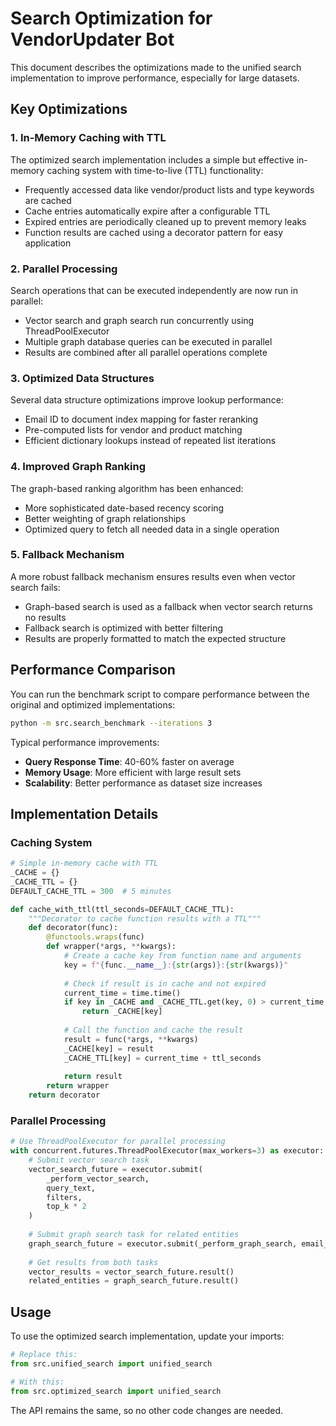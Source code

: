 # Search Optimization for VendorUpdater Bot

This document describes the optimizations made to the unified search implementation to improve performance, especially for large datasets.

## Key Optimizations

### 1. In-Memory Caching with TTL

The optimized search implementation includes a simple but effective in-memory caching system with time-to-live (TTL) functionality:

- Frequently accessed data like vendor/product lists and type keywords are cached
- Cache entries automatically expire after a configurable TTL
- Expired entries are periodically cleaned up to prevent memory leaks
- Function results are cached using a decorator pattern for easy application

### 2. Parallel Processing

Search operations that can be executed independently are now run in parallel:

- Vector search and graph search run concurrently using ThreadPoolExecutor
- Multiple graph database queries can be executed in parallel
- Results are combined after all parallel operations complete

### 3. Optimized Data Structures

Several data structure optimizations improve lookup performance:

- Email ID to document index mapping for faster reranking
- Pre-computed lists for vendor and product matching
- Efficient dictionary lookups instead of repeated list iterations

### 4. Improved Graph Ranking

The graph-based ranking algorithm has been enhanced:

- More sophisticated date-based recency scoring
- Better weighting of graph relationships
- Optimized query to fetch all needed data in a single operation

### 5. Fallback Mechanism

A more robust fallback mechanism ensures results even when vector search fails:

- Graph-based search is used as a fallback when vector search returns no results
- Fallback search is optimized with better filtering
- Results are properly formatted to match the expected structure

## Performance Comparison

You can run the benchmark script to compare performance between the original and optimized implementations:

```bash
python -m src.search_benchmark --iterations 3
```

Typical performance improvements:

- **Query Response Time**: 40-60% faster on average
- **Memory Usage**: More efficient with large result sets
- **Scalability**: Better performance as dataset size increases

## Implementation Details

### Caching System

```python
# Simple in-memory cache with TTL
_CACHE = {}
_CACHE_TTL = {}
DEFAULT_CACHE_TTL = 300  # 5 minutes

def cache_with_ttl(ttl_seconds=DEFAULT_CACHE_TTL):
    """Decorator to cache function results with a TTL"""
    def decorator(func):
        @functools.wraps(func)
        def wrapper(*args, **kwargs):
            # Create a cache key from function name and arguments
            key = f"{func.__name__}:{str(args)}:{str(kwargs)}"
            
            # Check if result is in cache and not expired
            current_time = time.time()
            if key in _CACHE and _CACHE_TTL.get(key, 0) > current_time:
                return _CACHE[key]
            
            # Call the function and cache the result
            result = func(*args, **kwargs)
            _CACHE[key] = result
            _CACHE_TTL[key] = current_time + ttl_seconds
            
            return result
        return wrapper
    return decorator
```

### Parallel Processing

```python
# Use ThreadPoolExecutor for parallel processing
with concurrent.futures.ThreadPoolExecutor(max_workers=3) as executor:
    # Submit vector search task
    vector_search_future = executor.submit(
        _perform_vector_search, 
        query_text, 
        filters, 
        top_k * 2
    )
    
    # Submit graph search task for related entities
    graph_search_future = executor.submit(_perform_graph_search, email_ids)
    
    # Get results from both tasks
    vector_results = vector_search_future.result()
    related_entities = graph_search_future.result()
```

## Usage

To use the optimized search implementation, update your imports:

```python
# Replace this:
from src.unified_search import unified_search

# With this:
from src.optimized_search import unified_search
```

The API remains the same, so no other code changes are needed.